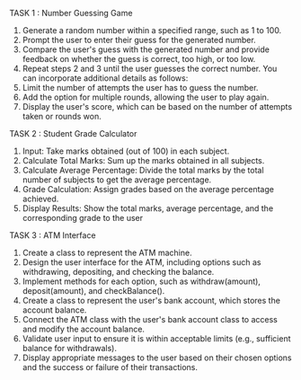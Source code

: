 TASK 1 : Number Guessing Game
1. Generate a random number within a specified range, such as 1 to 100.
2. Prompt the user to enter their guess for the generated number.
3. Compare the user's guess with the generated number and provide feedback on whether the guess
is correct, too high, or too low.
4. Repeat steps 2 and 3 until the user guesses the correct number.
You can incorporate additional details as follows:
5. Limit the number of attempts the user has to guess the number.
6. Add the option for multiple rounds, allowing the user to play again.
7. Display the user's score, which can be based on the number of attempts taken or rounds won.

TASK 2 : Student Grade Calculator
1. Input: Take marks obtained (out of 100) in each subject.
2. Calculate Total Marks: Sum up the marks obtained in all subjects.
3. Calculate Average Percentage: Divide the total marks by the total number of subjects to get the
average percentage.
4. Grade Calculation: Assign grades based on the average percentage achieved.
5. Display Results: Show the total marks, average percentage, and the corresponding grade to the user

TASK 3 : ATM Interface
1. Create a class to represent the ATM machine.
2. Design the user interface for the ATM, including options such as withdrawing, depositing, and
checking the balance.
3. Implement methods for each option, such as withdraw(amount), deposit(amount), and
checkBalance().
4. Create a class to represent the user's bank account, which stores the account balance.
5. Connect the ATM class with the user's bank account class to access and modify the account
balance.
6. Validate user input to ensure it is within acceptable limits (e.g., sufficient balance for withdrawals).
7. Display appropriate messages to the user based on their chosen options and the success or failure
of their transactions.

